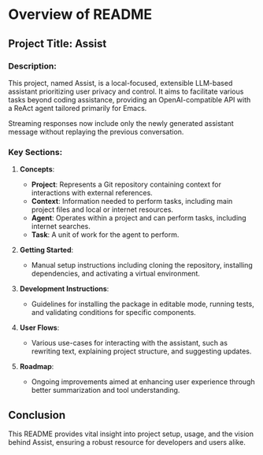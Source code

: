 # Overview of README

## Project Title: Assist

### Description:
This project, named Assist, is a local-focused, extensible LLM-based assistant prioritizing user privacy and control. It aims to facilitate various tasks beyond coding assistance, providing an OpenAI-compatible API with a ReAct agent tailored primarily for Emacs.

Streaming responses now include only the newly generated assistant message without replaying the previous conversation.

### Key Sections:
1. **Concepts**:
    - **Project**: Represents a Git repository containing context for interactions with external references.
    - **Context**: Information needed to perform tasks, including main project files and local or internet resources.
    - **Agent**: Operates within a project and can perform tasks, including internet searches.
    - **Task**: A unit of work for the agent to perform.

2. **Getting Started**:
    - Manual setup instructions including cloning the repository, installing dependencies, and activating a virtual environment.

3. **Development Instructions**:
    - Guidelines for installing the package in editable mode, running tests, and validating conditions for specific components.

4. **User Flows**:
    - Various use-cases for interacting with the assistant, such as rewriting text, explaining project structure, and suggesting updates.

5. **Roadmap**:
    - Ongoing improvements aimed at enhancing user experience through better summarization and tool understanding.

## Conclusion
This README provides vital insight into project setup, usage, and the vision behind Assist, ensuring a robust resource for developers and users alike.